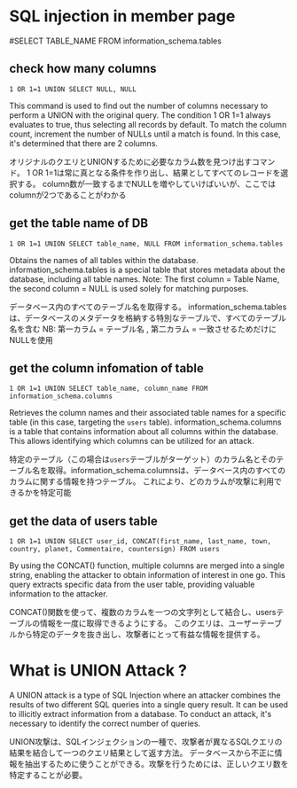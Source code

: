 # SQL injection in member page
#SELECT TABLE_NAME FROM information_schema.tables


## check how many columns
```
1 OR 1=1 UNION SELECT NULL, NULL
```
This command is used to find out the number of columns necessary to perform a UNION with the original query. The condition 1 OR 1=1 always evaluates to true, thus selecting all records by default.
To match the column count, increment the number of NULLs until a match is found. In this case, it's determined that there are 2 columns.

オリジナルのクエリとUNIONするために必要なカラム数を見つけ出すコマンド。
1 OR 1=1は常に真となる条件を作り出し、結果としてすべてのレコードを選択する。
column数が一致するまでNULLを増やしていけばいいが、ここではcolumnが2つであることがわかる 


## get the table name of DB 
```
1 OR 1=1 UNION SELECT table_name, NULL FROM information_schema.tables
```
Obtains the names of all tables within the database. information_schema.tables is a special table that stores metadata about the database, including all table names.
Note: The first column = Table Name, the second column = NULL is used solely for matching purposes.

データベース内のすべてのテーブル名を取得する。
information_schema.tablesは、データベースのメタデータを格納する特別なテーブルで、すべてのテーブル名を含む
NB: 第一カラム = テーブル名 , 第二カラム = 一致させるためだけにNULLを使用


## get the column infomation of table
```
1 OR 1=1 UNION SELECT table_name, column_name FROM information_schema.columns
```
Retrieves the column names and their associated table names for a specific table (in this case, targeting the ```users``` table). information_schema.columns is a table that contains information about all columns within the database.
This allows identifying which columns can be utilized for an attack.

特定のテーブル（この場合は```users```テーブルがターゲット）のカラム名とそのテーブル名を取得。information_schema.columnsは、データベース内のすべてのカラムに関する情報を持つテーブル。
これにより、どのカラムが攻撃に利用できるかを特定可能


## get the data of users table
```
1 OR 1=1 UNION SELECT user_id, CONCAT(first_name, last_name, town, country, planet, Commentaire, countersign) FROM users
```
By using the CONCAT() function, multiple columns are merged into a single string, enabling the attacker to obtain information of interest in one go.
This query extracts specific data from the user table, providing valuable information to the attacker.

CONCAT()関数を使って、複数のカラムを一つの文字列として結合し、usersテーブルの情報を一度に取得できるようにする。
このクエリは、ユーザーテーブルから特定のデータを抜き出し、攻撃者にとって有益な情報を提供する。




# What is UNION Attack ? 
A UNION attack is a type of SQL Injection where an attacker combines the results of two different SQL queries into a single query result.
It can be used to illicitly extract information from a database. To conduct an attack, it's necessary to identify the correct number of queries.

UNION攻撃は、SQLインジェクションの一種で、攻撃者が異なるSQLクエリの結果を結合して一つのクエリ結果として返す方法。
データベースから不正に情報を抽出するために使うことができる。攻撃を行うためには、正しいクエリ数を特定することが必要。